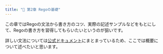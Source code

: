 ```yaml
---
title: "🔖 第2章 Regoの基礎"
---
```


この章ではRegoの文法から書き方のコツ、実際の記述サンプルなどをもとにして、Regoの書き方を習得してもらいたいというのが狙いです。

詳しい文法については[公式ドキュメント](https://www.openpolicyagent.org/docs/latest/policy-language/)にまとまっているため、ここでは概要について述べたいと思います。
